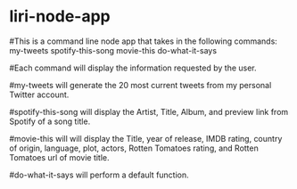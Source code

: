 # liri-node-app

#This is a command line node app that takes in the following commands: 
	my-tweets
	spotify-this-song
	movie-this
	do-what-it-says

#Each command will display the information requested by the user.

#my-tweets will generate the 20 most current tweets from my personal Twitter account.

#spotify-this-song will display the Artist, Title, Album, and preview link from Spotify of a song title.

#movie-this will will display the Title, year of release, IMDB rating, country of origin, language, plot, actors, Rotten Tomatoes rating, and Rotten Tomatoes url of movie title.

#do-what-it-says will perform a default function.
